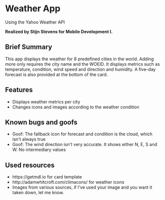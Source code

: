 <h1>Weather App</h1>
<p>Using the Yahoo Weather API<p>
<strong>Realized by Stijn Stevens for Mobile Development I.</strong>
<h2>Brief Summary</h2>
<p>This app displays the weather for 8 predefined cities in the world. Adding more only requires the city name and the WOEID.
It displays metrics such as temperature, condition, wind speed and direction and humidity. A five-day forecast is also provided at the bottom of the card.</p>

<h2>Features</h2>
<ul>
  <li>Displays weather metrics per city</li>
  <li>Changes icons and images according to the weather condition</li>
</ul>

<h2>Known bugs and goofs</h2>
<ul>
  <li>Goof: The fallback icon for forecast and condition is the cloud, which isn't always true</li>
  <li>Goof: The wind direction isn't very accurate. It shows either N, E, S and W. No intermediary values</li>
</ul>

<h2>Used resources</h2>
<ul>
  <li>https://getmdl.io for card template</li>
  <li>http://adamwhitcroft.com/climacons/ for weather icons</li>
  <li>Images from various sources, if I've used your image and you want it taken down, let me know.</li>
</ul>
